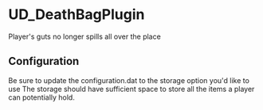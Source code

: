 # UD_DeathBagPlugin
Player's guts no longer spills all over the place

## Configuration
Be sure to update the configuration.dat to the storage option you'd like to use
The storage should have sufficient space to store all the items a player can potentially hold. 
